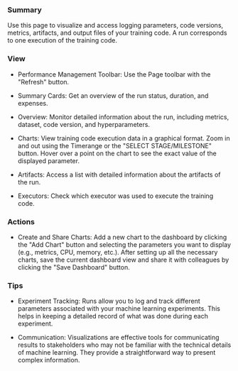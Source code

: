 ### **Summary**

Use this page to visualize and access logging parameters, code versions, metrics, artifacts, and output files of your 
training code. A run corresponds to one execution of the training code.


### **View**

- Performance Management Toolbar: Use the Page toolbar with the "Refresh" button.

- Summary Cards: Get an overview of the run status, duration, and expenses.

- Overview: Monitor detailed information about the run, including metrics, dataset, code version, and hyperparameters.

- Charts: View training code execution data in a graphical format. Zoom in and out using the Timerange or the "SELECT 
  STAGE/MILESTONE" button. Hover over a point on the chart to see the exact value of the displayed parameter.

- Artifacts: Access a list with detailed information about the artifacts of the run.

- Executors: Check which executor was used to execute the training code. 

### **Actions**

- Create and Share Charts: Add a new chart to the dashboard by clicking the "Add Chart" button and selecting the 
  parameters you want to display (e.g., metrics, CPU, memory, etc.). After setting up all the necessary charts, save the 
  current dashboard view and share it with colleagues by clicking the "Save Dashboard" button.

### **Tips**

- Experiment Tracking: Runs allow you to log and track different parameters associated with your machine learning 
  experiments. This helps in keeping a detailed record of what was done during each experiment.

- Communication: Visualizations are effective tools for communicating results to stakeholders who may not be familiar 
  with the technical details of machine learning. They provide a straightforward way to present complex information.